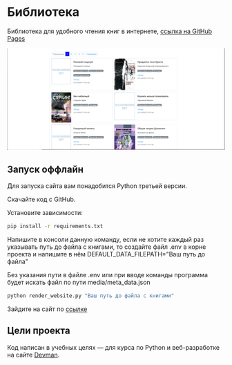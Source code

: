 # Библиотека

Библиотека для удобного чтения книг в интернете, [ссылка на GitHub Pages](https://golovolom288.github.io/library1/pages/index1.html)

![Скриншот](https://github.com/golovolom288/library1/blob/main/screenshot.PNG)

## Запуск оффлайн

Для запуска сайта вам понадобится Python третьей версии.

Скачайте код с GitHub.

Установите зависимости:

```sh
pip install -r requirements.txt
```

Напишите в консоли данную команду, если не хотите каждый раз указывать путь до файла с книгами, то создайте файл .env в корне проекта и напишите в нём DEFAULT_DATA_FILEPATH="Ваш путь до файла"

Без указания пути в файле .env или при вводе команды программа будет искать файл по пути media/meta_data.json

```sh
python render_website.py "Ваш путь до файла с книгами"
```

Зайдите на сайт по [ссылке](http://127.0.0.1:5500)

## Цели проекта

Код написан в учебных целях — для курса по Python и веб-разработке на сайте [Devman](https://dvmn.org).
